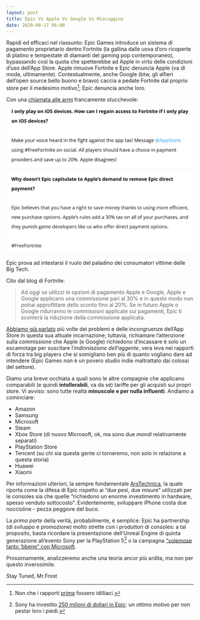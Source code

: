 ```yaml
---
layout: post
title: Epic Vs Apple Vs Google Vs Miocuggino
date: 2020-08-17 06:00
---
```


Rapidi ed efficaci nel riassunto: Epic Games introduce un sistema di pagamento proprietario dentro Fortnite (la gallina dalle uova d’oro ricoperte di platino e tempestate di diamanti del gaming pop contemporaneo), bypassando così la quota che spetterebbe ad Apple in virtù delle condizioni d’uso dell’App Store.
Apple rimuove Fortnite e Epic denuncia Apple (va di moda, ultimamente).
Contestualmente, anche Google (btw, gli alfieri dell’open source bello buono e bravo) caccia a pedate Fortnite dal proprio store per il medesimo motivo[^1]; Epic denuncia anche loro.

Con una [chiamata alle armi](https://www.epicgames.com/fortnite/it/news/freefortnite) francamente stucchevole:

![Fortnite](Fortnite.jpeg)

![Fortnite2](Fortnite2.jpeg)

Epic prova ad intestarsi il ruolo del paladino dei consumatori vittime delle Big Tech.

Cito dal blog di Fortnite:

> Ad oggi se utilizzi le opzioni di pagamento Apple e Google, Apple e Google applicano una commissione pari al 30% e in questo modo non potrai approfittare dello sconto fino al 20%. Se in futuro Apple o Google ridurranno le commissioni applicate sui pagamenti, Epic ti sconterà la riduzione della commissione applicata.

[Abbiamo già parlato](https://mrfrost80.github.io/2020/06/21/Hey,-guarda,-una-mail/) più volte dei problemi e delle incongruenze dell’App Store in questa sua attuale incarnazione; tuttavia, richiamare l’attenzione sulla commissione che Apple (e Google) richiedono d’incassare è solo un escamotage per suscitare l’*indinniazione dell’aggente*, vera leva nei rapporti di forza tra big players che si somigliano ben più di quanto vogliano dare ad intendere (Epic Games non è un povero studio indie maltrattato dai colossi del settore).

Diamo una breve occhiata a quali sono le altre compagnie che applicano comparabili (e quindi **intollerabili**, va da sé) tariffe per gli acquisti sui propri store. Vi avviso: sono tutte realtà **minuscole e per nulla influenti**.
Andiamo a cominciare:

- Amazon
- Samsung
- Microsoft
- Steam
- Xbox Store (di nuovo Microsoft, ok, ma sono due *mondi* relativamente separati)
- PlayStation Store
- Tencent (su chi sia questa gente ci torneremo, non solo in relazione a questa storia)
- Huawei
- Xiaomi

Per informazioni ulteriori, la sempre fondamentale [ArsTechnica](https://arstechnica.com/gaming/2020/08/as-epic-attacks-apple-and-google-it-ignores-the-same-problems-on-consoles/), la quale riporta come la difesa di Epic rispetto ai “due pesi, due misure” utilizzati per le consoles sia che quelle “richiedono un enorme investimento in hardware, spesso venduto sottocosto”. Evidentemente, sviluppare iPhone costa due noccioline - pezza peggiore del buco.

La *prima parte* della verità, probabilmente, è semplice: Epic ha partnership (di sviluppo e promozione) molto strette con i produttori di consoles: a tal proposito, basta ricordare la presentazione dell’Unreal Engine di quinta generazione all’evento Sony per la PlayStation 5[^2] o la campagna [“volemose tanto ‘bbene” con Microsoft](https://arstechnica.com/gaming/2016/03/tim-sweeney-to-microsoft-universal-windows-platform-can-should-must-and-will-die/).

Prossimamente, analizzeremo anche una teoria ancor più ardita, ma non per questo inverosimile.

Stay Tuned, Mr.Frost

[^1]: Non che i rapporti [prima](https://macintelligence.org/blog/2018/08/04/periferie-problematiche/) fossero idilliaci.

[^2]: Sony ha investito [250 milioni di dollari in Epic](https://www.polygon.com/2020/7/9/21318965/sony-epic-games-investment-fortnite-unreal-engine): un ottimo motivo per non pestar loro i piedi.